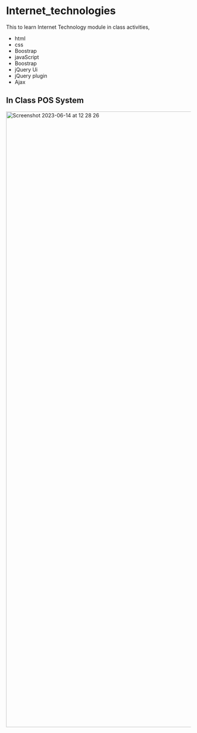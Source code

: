 # Internet_technologies
This to learn Internet Technology module in class  activities,

- html
- css
- Boostrap
- javaScript
- Boostrap
- jQuery Ui
- jQuery plugin
- Ajax 
  

## In Class  POS System

<img width="1680" alt="Screenshot 2023-06-14 at 12 28 26" src="https://github.com/Vishnuka084/Internet_technologies/assets/122769900/5f585ba5-04f9-46f4-88a5-2ded64474c21">
